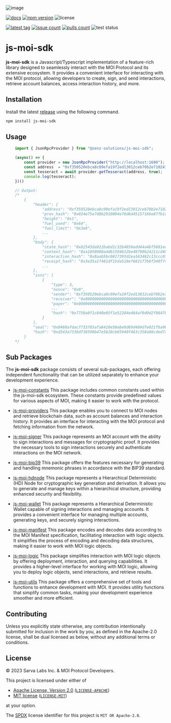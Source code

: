 ![image](https://moi-js.s3.amazonaws.com/moi-banner.png)

[latestrelease]: https://github.com/zenz-solutions/js-moi-sdk/releases/latest
[issueslink]: https://github.com/zenz-solutions/js-moi-sdk/issues
[pullslink]: https://github.com/zenz-solutions/js-moi-sdk/pulls
[pkgdocs]: https://docs.moi.technology/docs/build/packages/js-moi-sdk

[![docs](https://img.shields.io/badge/npm-documentation-red?style=for-the-badge)][pkgdocs]
[![npm version](https://img.shields.io/npm/v/js-moi-sdk.svg?style=for-the-badge)](https://npmjs.com/js-moi-sdk)
![license](https://img.shields.io/badge/license-MIT%2FApache--2.0-informational?style=for-the-badge)

[![latest tag](https://img.shields.io/github/v/tag/sarvalabs/js-moi-sdk?color=blue&label=latest%20tag&sort=semver&style=for-the-badge)][latestrelease]
[![issue count](https://img.shields.io/github/issues/sarvalabs/js-moi-sdk?style=for-the-badge&color=yellow)][issueslink]
[![pulls count](https://img.shields.io/github/issues-pr/sarvalabs/js-moi-sdk?style=for-the-badge&color=brightgreen)][pullslink]
![test status](https://img.shields.io/github/actions/workflow/status/sarvalabs/js-moi-sdk/test.yml?label=test&style=for-the-badge)


# js-moi-sdk

**js-moi-sdk** is a Javascript/Typescript implementation of a feature-rich library designed to seamlessly interact with the MOI Protocol and its extensive ecosystem. It provides a convenient interface for interacting with the MOI protocol, allowing developers to create, sign, and send interactions, retrieve account balances, access interaction history, and more.

## Installation
Install the latest [release](https://github.com/zenz-solutions/js-moi-sdk/releases) using the following command.

```sh
npm install js-moi-sdk
```

## Usage

```javascript
    import { JsonRpcProvider } from "@zenz-solutions/js-moi-sdk";

    (async() => {
        const provider = new JsonRpcProvider("http://localhost:1600");
        const address  = "0xf350520ebca8c09efa19f2ed13012ceb70b2e710241748f4ac11bd4a9b43949b";
        const tesseract = await provider.getTesseract(address, true);
        console.log(tesseract);
    })()

    // Output:
    /*
        {
            "header": {
                "address": "0xf350520ebca8c09efa19f2ed13012ceb70b2e710241748f4ac11bd4a9b43949b",
                "prev_hash": "0x034e75e7d8b2910004e70d6d45157166e87fb1d47485248edf8919108179307e",
                "height": "0x1",
                "fuel_used": "0x64",
                "fuel_limit": "0x3e8",
                ...
            },
            "body": {
                "state_hash": "0x82543da922babd1c32b4856edd44a4bf5881edc3714cfe90b6d1576e00164aee",
                "context_hash": "0xa1058908a4db1594632be49790b24211cd4920a0f27b3d2b876808f910b3e320",
                "interaction_hash": "0x8aab5bc0817393d2ea163482c13ccc0f8f3e01cef0c889b8b3cffb51e4d76894",
                "receipt_hash": "0x3e35a1f481df15da518ef6821f7b6f340f74f4f9c3f3eb30b15944ffea144f75",
                ...
            },
            "ixns": [
                {
                    "type": 3,
                    "nonce": "0x0",
                    "sender": "0xf350520ebca8c09efa19f2ed13012ceb70b2e710241748f4ac11bd4a9b43949b",
                    "receiver": "0x0000000000000000000000000000000000000000000000000000000000000000",
                    "payer": "0x0000000000000000000000000000000000000000000000000000000000000000",
                    ...
                    "hash": "0x7750a0f1c848e05f1e52204e464af0d9d2f06470117e9187bb3643216c4c4ee9"
                }
            ],
            "seal": "0x0460afdac7733765afa6410e58ebe0d69d484dfe021fba989438c51c69c078d6677446f179176681f005c0d755979bf81c090e02fdf8544bc618463e86c2778b7764b90c813f58a5965a47c5572bcf5784743e4c6c425e4bfa0f18b043e9aff21183",
            "hash": "0xd343a7336df38590b47e5b20cb65940f463c358a08cded7af7cd6cde63a5575f"
        }
    */
```

## Sub Packages

The **js-moi-sdk** package consists of several sub-packages, each offering independent functionality that can be utilized separately to enhance your development experience. 

- [js-moi-constants](https://github.com/zenz-solutions/js-moi-sdk/tree/main/packages/js-moi-constants) This package includes common constants used within the js-moi-sdk ecosystem. These constants provide predefined values for various aspects of MOI, making it easier to work with the protocol.

- [js-moi-providers](https://github.com/zenz-solutions/js-moi-sdk/tree/main/packages/js-moi-providers) This package enables you to connect to MOI nodes and retrieve blockchain data, such as account balances and interaction history. It provides an interface for interacting with the MOI protocol and fetching information from the network.

- [js-moi-signer](https://github.com/zenz-solutions/js-moi-sdk/tree/main/packages/js-moi-signer) This package represents an MOI account with the ability to sign interactions and messages for cryptographic proof. It provides the necessary tools to sign interactions securely and authenticate interactions on the MOI network.

- [js-moi-bip39](https://github.com/zenz-solutions/js-moi-sdk/tree/main/packages/js-moi-bip39) This package offers the features necessary for generating and handling mnemonic phrases in accordance with the BIP39 standard.

- [js-moi-hdnode](https://github.com/zenz-solutions/js-moi-sdk/tree/main/packages/js-moi-hdnode) This package represents a Hierarchical Deterministic (HD) Node for cryptographic key generation and derivation. It allows you to generate and manage keys within a hierarchical structure, providing enhanced security and flexibility.

- [js-moi-wallet](https://github.com/zenz-solutions/js-moi-sdk/tree/main/packages/js-moi-wallet) This package represents a Hierarchical Deterministic Wallet capable of signing interactions and managing accounts. It provides a convenient interface for managing multiple accounts, generating keys, and securely signing interactions.

- [js-moi-manifest](https://github.com/zenz-solutions/js-moi-sdk/tree/main/packages/js-moi-manifest) This package encodes and decodes data according to the MOI Manifest specification, facilitating interaction with logic objects. It simplifies the process of encoding and decoding data structures, making it easier to work with MOI logic objects.

- [js-moi-logic](https://github.com/zenz-solutions/js-moi-sdk/tree/main/packages/js-moi-logic) This package simplifies interaction with MOI logic objects by offering deployment, interaction, and querying capabilities. It provides a higher-level interface for working with MOI logic, allowing you to deploy logic objects, send interactions, and retrieve results.

- [js-moi-utils](https://github.com/zenz-solutions/js-moi-sdk/tree/main/packages/js-moi-utils) This package offers a comprehensive set of tools and functions to enhance development with MOI. It provides utility functions that simplify common tasks, making your development experience smoother and more efficient.

## Contributing
Unless you explicitly state otherwise, any contribution intentionally submitted
for inclusion in the work by you, as defined in the Apache-2.0 license, shall be
dual licensed as below, without any additional terms or conditions.

## License
&copy; 2023 Sarva Labs Inc. & MOI Protocol Developers.

This project is licensed under either of
- [Apache License, Version 2.0](https://www.apache.org/licenses/LICENSE-2.0) ([`LICENSE-APACHE`](LICENSE-APACHE))
- [MIT license](https://opensource.org/licenses/MIT) ([`LICENSE-MIT`](LICENSE-MIT))

at your option.

The [SPDX](https://spdx.dev) license identifier for this project is `MIT OR Apache-2.0`.
